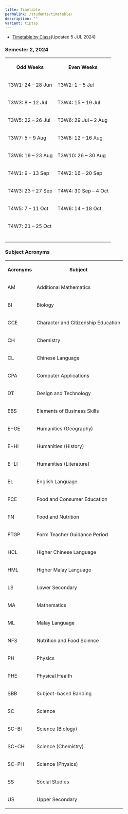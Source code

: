 ```yaml
---
title: Timetable
permalink: /students/timetable/
description: ""
variant: tiptap
---
```

<ul data-tight="true" class="tight">
<li>
<p><a href="/files/For Students/2024_Sem_2_Timetable_CLASSv3.pdf" rel="noopener noreferrer nofollow" target="_blank">Timetable by Class</a>(Updated
5 JUL 2024)</p>
</li>
</ul>
<h3>Semester 2, 2024</h3>
<table style="minWidth: 50px">
<colgroup>
<col>
<col>
</colgroup>
<tbody>
<tr>
<th rowspan="1" colspan="1">
<p>Odd Weeks</p>
</th>
<th rowspan="1" colspan="1">
<p>Even Weeks</p>
</th>
</tr>
<tr>
<td rowspan="1" colspan="1">
<p>T3W1: 24 – 28 Jun</p>
</td>
<td rowspan="1" colspan="1">
<p>T3W2: 1 – 5 Jul</p>
</td>
</tr>
<tr>
<td rowspan="1" colspan="1">
<p>T3W3: 8 – 12 Jul</p>
</td>
<td rowspan="1" colspan="1">
<p>T3W4: 15 – 19 Jul</p>
</td>
</tr>
<tr>
<td rowspan="1" colspan="1">
<p>T3W5: 22 – 26 Jul</p>
</td>
<td rowspan="1" colspan="1">
<p>T3W6: 29 Jul – 2 Aug</p>
</td>
</tr>
<tr>
<td rowspan="1" colspan="1">
<p>T3W7: 5 – 9 Aug</p>
</td>
<td rowspan="1" colspan="1">
<p>T3W8: 12 – 16 Aug</p>
</td>
</tr>
<tr>
<td rowspan="1" colspan="1">
<p>T3W9: 19 – 23 Aug</p>
</td>
<td rowspan="1" colspan="1">
<p>T3W10: 26 – 30 Aug</p>
</td>
</tr>
<tr>
<td rowspan="1" colspan="1">
<p>T4W1: 9 – 13 Sep</p>
</td>
<td rowspan="1" colspan="1">
<p>T4W2: 16 – 20 Sep</p>
</td>
</tr>
<tr>
<td rowspan="1" colspan="1">
<p>T4W3: 23 – 27 Sep</p>
</td>
<td rowspan="1" colspan="1">
<p>T4W4: 30 Sep – 4 Oct</p>
</td>
</tr>
<tr>
<td rowspan="1" colspan="1">
<p>T4W5: 7 – 11 Oct</p>
</td>
<td rowspan="1" colspan="1">
<p>T4W6: 14 – 18 Oct</p>
</td>
</tr>
<tr>
<td rowspan="1" colspan="1">
<p>T4W7: 21 – 25 Oct</p>
</td>
<td rowspan="1" colspan="1">
<p></p>
</td>
</tr>
<tr>
<td rowspan="1" colspan="1">
<p></p>
</td>
<td rowspan="1" colspan="1">
<p></p>
</td>
</tr>
</tbody>
</table>
<h3>Subject Acronyms</h3>
<table style="minWidth: 50px">
<colgroup>
<col>
<col>
</colgroup>
<tbody>
<tr>
<th rowspan="1" colspan="1">
<p>Acronyms</p>
</th>
<th rowspan="1" colspan="1">
<p>Subject</p>
</th>
</tr>
<tr>
<td rowspan="1" colspan="1">
<p>AM</p>
</td>
<td rowspan="1" colspan="1">
<p>Additional Mathematics</p>
</td>
</tr>
<tr>
<td rowspan="1" colspan="1">
<p>BI</p>
</td>
<td rowspan="1" colspan="1">
<p>Biology</p>
</td>
</tr>
<tr>
<td rowspan="1" colspan="1">
<p>CCE</p>
</td>
<td rowspan="1" colspan="1">
<p>Character and Citizenship Education</p>
</td>
</tr>
<tr>
<td rowspan="1" colspan="1">
<p>CH</p>
</td>
<td rowspan="1" colspan="1">
<p>Chemistry</p>
</td>
</tr>
<tr>
<td rowspan="1" colspan="1">
<p>CL</p>
</td>
<td rowspan="1" colspan="1">
<p>Chinese Language</p>
</td>
</tr>
<tr>
<td rowspan="1" colspan="1">
<p>CPA</p>
</td>
<td rowspan="1" colspan="1">
<p>Computer Applications</p>
</td>
</tr>
<tr>
<td rowspan="1" colspan="1">
<p>DT</p>
</td>
<td rowspan="1" colspan="1">
<p>Design and Technology</p>
</td>
</tr>
<tr>
<td rowspan="1" colspan="1">
<p>EBS</p>
</td>
<td rowspan="1" colspan="1">
<p>Elements of Business Skills</p>
</td>
</tr>
<tr>
<td rowspan="1" colspan="1">
<p>E-GE</p>
</td>
<td rowspan="1" colspan="1">
<p>Humanities (Geography)</p>
</td>
</tr>
<tr>
<td rowspan="1" colspan="1">
<p>E-HI</p>
</td>
<td rowspan="1" colspan="1">
<p>Humanities (History)</p>
</td>
</tr>
<tr>
<td rowspan="1" colspan="1">
<p>E-LI</p>
</td>
<td rowspan="1" colspan="1">
<p>Humanities (Literature)</p>
</td>
</tr>
<tr>
<td rowspan="1" colspan="1">
<p>EL</p>
</td>
<td rowspan="1" colspan="1">
<p>English Language</p>
</td>
</tr>
<tr>
<td rowspan="1" colspan="1">
<p>FCE</p>
</td>
<td rowspan="1" colspan="1">
<p>Food and Consumer Education</p>
</td>
</tr>
<tr>
<td rowspan="1" colspan="1">
<p>FN</p>
</td>
<td rowspan="1" colspan="1">
<p>Food and Nutrition</p>
</td>
</tr>
<tr>
<td rowspan="1" colspan="1">
<p>FTGP</p>
</td>
<td rowspan="1" colspan="1">
<p>Form Teacher Guidance Period</p>
</td>
</tr>
<tr>
<td rowspan="1" colspan="1">
<p>HCL</p>
</td>
<td rowspan="1" colspan="1">
<p>Higher Chinese Language</p>
</td>
</tr>
<tr>
<td rowspan="1" colspan="1">
<p>HML</p>
</td>
<td rowspan="1" colspan="1">
<p>Higher Malay Language</p>
</td>
</tr>
<tr>
<td rowspan="1" colspan="1">
<p>LS</p>
</td>
<td rowspan="1" colspan="1">
<p>Lower Secondary</p>
</td>
</tr>
<tr>
<td rowspan="1" colspan="1">
<p>MA</p>
</td>
<td rowspan="1" colspan="1">
<p>Mathematics</p>
</td>
</tr>
<tr>
<td rowspan="1" colspan="1">
<p>ML</p>
</td>
<td rowspan="1" colspan="1">
<p>Malay Language</p>
</td>
</tr>
<tr>
<td rowspan="1" colspan="1">
<p>NFS</p>
</td>
<td rowspan="1" colspan="1">
<p>Nutrition and Food Science</p>
</td>
</tr>
<tr>
<td rowspan="1" colspan="1">
<p>PH</p>
</td>
<td rowspan="1" colspan="1">
<p>Physics</p>
</td>
</tr>
<tr>
<td rowspan="1" colspan="1">
<p>PHE</p>
</td>
<td rowspan="1" colspan="1">
<p>Physical Health</p>
</td>
</tr>
<tr>
<td rowspan="1" colspan="1">
<p>SBB</p>
</td>
<td rowspan="1" colspan="1">
<p>Subject-based Banding</p>
</td>
</tr>
<tr>
<td rowspan="1" colspan="1">
<p>SC</p>
</td>
<td rowspan="1" colspan="1">
<p>Science</p>
</td>
</tr>
<tr>
<td rowspan="1" colspan="1">
<p>SC-BI</p>
</td>
<td rowspan="1" colspan="1">
<p>Science (Biology)</p>
</td>
</tr>
<tr>
<td rowspan="1" colspan="1">
<p>SC-CH</p>
</td>
<td rowspan="1" colspan="1">
<p>Science (Chemistry)</p>
</td>
</tr>
<tr>
<td rowspan="1" colspan="1">
<p>SC-PH</p>
</td>
<td rowspan="1" colspan="1">
<p>Science (Physics)</p>
</td>
</tr>
<tr>
<td rowspan="1" colspan="1">
<p>SS</p>
</td>
<td rowspan="1" colspan="1">
<p>Social Studies</p>
</td>
</tr>
<tr>
<td rowspan="1" colspan="1">
<p>US</p>
</td>
<td rowspan="1" colspan="1">
<p>Upper Secondary</p>
</td>
</tr>
</tbody>
</table>
<p></p>